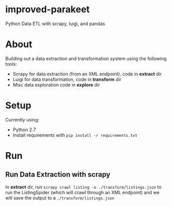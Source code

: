 # improved-parakeet
Python Data ETL with scrapy, luigi, and pandas

# About

Building out a data extraction and transformation system using the following tools:

* Scrapy for data extraction (from an XML endpoint), code in **extract** dir
* Luigi for data transformation, code in **transform** dir
* Misc data exploration code in **explore** dir

# Setup

Currently using:

* Python 2.7
* Install requirements with `pip install -r requirements.txt`

# Run

## Run Data Extraction with scrapy

In **extract** dir, run `scrapy crawl listing -o ./transform/listings.json` to
run the ListingSpider (which will crawl through an XML endpoint) and we will
save the output to a `./transform/listings.json`

